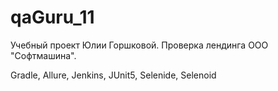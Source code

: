 # qaGuru_11
Учебный проект Юлии Горшковой. 
Проверка лендинга ООО "Софтмашина".

Gradle, Allure, Jenkins, JUnit5, Selenide, Selenoid


